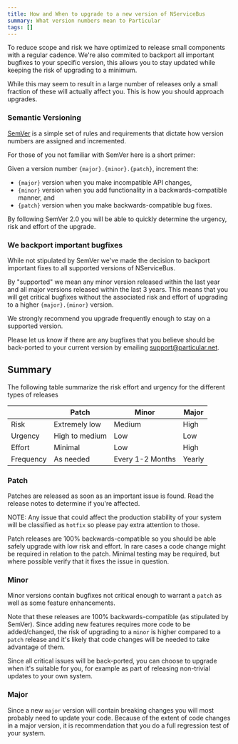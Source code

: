 ```yaml
---
title: How and When to upgrade to a new version of NServiceBus
summary: What version numbers mean to Particular
tags: []
---
```


To reduce scope and risk we have optimized to release small components with a regular cadence. We're also commited to backport all important bugfixes to your specific version, this allows you to stay updated while keeping the risk of upgrading to a minimum.

While this may seem to result in a large number of releases only a small fraction of these will actually affect you. This is how you should approach upgrades.

### Semantic Versioning 

[SemVer](http://semver.org/) is a simple set of rules and requirements that dictate how version numbers are assigned and incremented. 

For those of you not familiar with SemVer here is a short primer:

Given a version number `{major}.{minor}.{patch}`, increment the:

* `{major}` version when you make incompatible API changes,
* `{minor}` version when you add functionality in a backwards-compatible manner, and
* `{patch}` version when you make backwards-compatible bug fixes.

By following SemVer 2.0 you will be able to quickly determine the urgency, risk and effort of the upgrade. 


### We backport important bugfixes

While not stipulated by SemVer we've made the decision to backport important fixes to all supported versions of NServiceBus.

By "supported" we mean any minor version released within the last year and all major versions released within the last 3 years. This means that you will get critical bugfixes without the associated risk and effort of upgrading to a higher `{major}.{minor}` version. 

We strongly recommend you upgrade frequently enough to stay on a supported version.

Please let us know if there are any bugfixes that you believe should be back-ported to your current version by emailing [support@particular.net](mailto:support@particular.net).

## Summary
The following table summarize the risk effort and urgency for the different types of releases

|  | Patch | Minor | Major |
|---------|----------------|--------|-------|
| Risk | Extremely low | Medium | High |
| Urgency | High to medium | Low | Low |
| Effort | Minimal | Low | High |
| Frequency | As needed | Every 1-2 Months | Yearly |


### Patch
Patches are released as soon as an important issue is found. Read the release notes to determine if you're affected. 

NOTE: Any issue that could affect the production stability of your system will be classified as `hotfix` so please pay extra attention to those.

Patch releases are 100% backwards-compatible so you should be able safely upgrade with low risk and effort. In rare cases a code change might be required in relation to the patch. Minimal testing may be required, but where possible verify that it fixes the issue in question. 

### Minor
Minor versions contain bugfixes not critical enough to warrant a `patch` as well as some feature enhancements. 

Note that these releases are 100% backwards-compatible (as stipulated by SemVer). Since adding new features requires more code to be added/changed, the risk of upgrading to a `minor` is higher compared to a `patch` release and it's likely that code changes will be needed to take advantage of them. 

Since all critical issues will be back-ported, you can choose to upgrade when it's suitable for you, for example as part of releasing non-trivial updates to your own system.

### Major

Since a new `major` version will contain breaking changes you will most probably need to update your code. Because of the extent of code changes in a major version, it is recommendation that you do a full regression test of your system.
